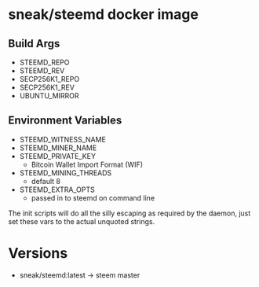 # sneak/steemd docker image

## Build Args

* STEEMD\_REPO
* STEEMD\_REV
* SECP256K1\_REPO
* SECP256K1\_REV
* UBUNTU\_MIRROR

## Environment Variables

* STEEMD\_WITNESS\_NAME
* STEEMD\_MINER\_NAME
* STEEMD\_PRIVATE\_KEY
    * Bitcoin Wallet Import Format (WIF)
* STEEMD\_MINING\_THREADS
    * default 8
* STEEMD\_EXTRA\_OPTS
    * passed in to steemd on command line

The init scripts will do all the silly escaping as required
by the daemon, just set these vars to the actual unquoted strings.

# Versions

* sneak/steemd:latest -> steem master
